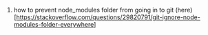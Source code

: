 
1. how to prevent node_modules folder from going in to git (here)[https://stackoverflow.com/questions/29820791/git-ignore-node-modules-folder-everywhere]
